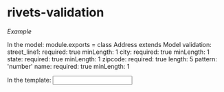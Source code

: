 rivets-validation
=================

_Example_

In the model:
	module.exports = class Address extends Model
		validation:
			street_line1:
				required: true
				minLength: 1
			city:
				required: true
				minLength: 1
			state:
				required: true
				minLength: 1
			zipcode:
				required: true
				length: 5
				pattern: 'number'
			name:
				required: true
				minLength: 1



In the template:
	<input type="text" data-value="billing_address.name" value="">